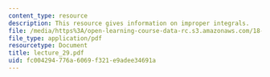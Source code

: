 ```yaml
---
content_type: resource
description: This resource gives information on improper integrals.
file: /media/https%3A/open-learning-course-data-rc.s3.amazonaws.com/18-01-single-variable-calculus-fall-2005/fc004294776a6069f321e9adee34691a_lecture_29.pdf
file_type: application/pdf
resourcetype: Document
title: lecture_29.pdf
uid: fc004294-776a-6069-f321-e9adee34691a
---
```

